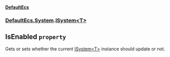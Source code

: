 #### [DefaultEcs](./DefaultEcs.md 'DefaultEcs')
### [DefaultEcs.System](./DefaultEcs.md#DefaultEcs-System 'DefaultEcs.System').[ISystem&lt;T&gt;](./DefaultEcs-System-ISystem-T-.md 'DefaultEcs.System.ISystem&lt;T&gt;')
## IsEnabled `property`
Gets or sets whether the current [ISystem&lt;T&gt;](./DefaultEcs-System-ISystem-T-.md 'DefaultEcs.System.ISystem&lt;T&gt;') instance should update or not.
